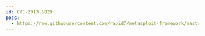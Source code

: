 ```yaml
---
id: CVE-2013-6829
pocs:
  - https://raw.githubusercontent.com/rapid7/metasploit-framework/master/modules/exploits/linux/http/pineapp_test_li_conn_exec.rb
---
```

